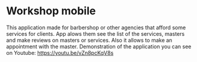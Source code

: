 # Workshop mobile
This application made for barbershop or other agencies that afford some services for clients. App alows them see the list of the services, masters and make reviews on masters or services. Also it allows to make an appointment with the master. Demonstration of the application you can see on Youtube: https://youtu.be/vZn8pcKqV8s
